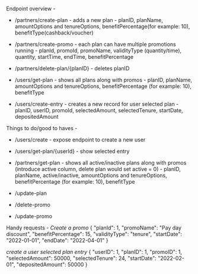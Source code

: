 Endpoint overview -  
* /partners/create-plan - adds a new plan - planID, planName, amountOptions and tenureOptions, benefitPercentage(for example: 10), benefitType(cashback/voucher)
* /partners/create-promo - each plan can have multiple promotions running - planId, promoId, promoName, validityType (quantity/time), quantity, startTime, endTime, benefitPercentage
* /partners/delete-plan/{planID} - deletes planID

* /users/get-plan - shows all plans along with promos - planID, planName, amountOptions and tenureOptions, benefitPercentage (for example: 10), benefitType

* /users/create-entry - creates a new record for user selected plan - planID, userID, promoId, selectedAmount, selectedTenure, startDate, depositedAmount


Things to do/good to haves - 
* /users/create - expose endpoint to create a new user
* /users/get-plan/{userId} - show selected entry
* /partners/get-plan - shows all active/inactive plans along with promos (introduce active column, delete plan would set active = 0) - planID, planName, active/inactive, amountOptions and tenureOptions, benefitPercentage (for example: 10), benefitType

* /update-plan
* /delete-promo
* /update-promo


Handy requests -
*Create a promo*
{
"planId": 1,
"promoName": "Pay day discount",
"benefitPercentage": 15,
"validityType": "tenure",
"startDate": "2022-01-01",
"endDate": "2022-04-01"
}

*create a user selected plan entry*
{
    "userID": 1,
    "planID": 1,
    "promoID": 1,
    "selectedAmount": 50000,
    "selectedTenure": 24,
    "startDate": "2022-02-01",
    "depositedAmount": 50000
}
